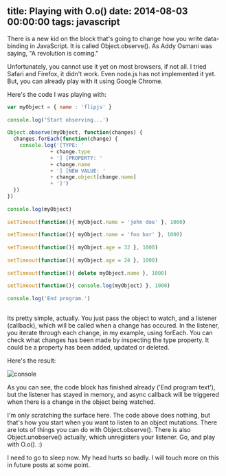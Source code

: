 title: Playing with O.o()
date: 2014-08-03 00:00:00
tags: javascript
---

There is a new kid on the block that's going to change how you write data-binding in JavaScript. It is called Object.observe(). As Addy Osmani was saying, "A revolution is coming."

Unfortunately, you cannot use it yet on most browsers, if not all. I tried Safari and Firefox, it didn't work. Even node.js has not implemented it yet. But, you can already play with it using Google Chrome.

Here's the code I was playing with:

```js
var myObject = { name : 'flipjs' }
 
console.log('Start observing...')
 
Object.observe(myObject, function(changes) {
  changes.forEach(function(change) {
    console.log('[TYPE: '
              + change.type
              + '] [PROPERTY: '
              + change.name
              + '] [NEW VALUE: '
              + change.object[change.name]
              + ']')
  })
})
 
console.log(myObject)
 
setTimeout(function(){ myObject.name = 'john doe' }, 1000)
 
setTimeout(function(){ myObject.name = 'foo bar' }, 1000)
 
setTimeout(function(){ myObject.age = 32 }, 1000)
 
setTimeout(function(){ myObject.age = 24 }, 1000)
 
setTimeout(function(){ delete myObject.name }, 1000)
 
setTimeout(function(){ console.log(myObject) }, 1000)
 
console.log('End program.')
 
```

Its pretty simple, actually. You just pass the object to watch, and a listener (callback), which will be called when a change has occured. In the listener, you iterate through each change, in my example, using forEach. You can check what changes has been made by inspecting the type property. It could be a property has been added, updated or deleted.

Here's the result:

![console](http://flipjs.io/observe.png)

As you can see, the code block has finished already ('End program text'), but the listener has stayed in memory, and async callback will be triggered when there is a change in the object being watched.

I'm only scratching the surface here. The code above does nothing, but that's how you start when you want to listen to an object mutations. There are lots of things you can do with Object.observe(). There is also Object.unobserve() actually, which unregisters your listener. Go, and play with O.o(). :)

I need to go to sleep now. My head hurts so badly. I will touch more on this in future posts at some point.
